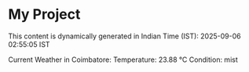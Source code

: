 # My Project

This content is dynamically generated in Indian Time (IST): 2025-09-06 02:55:05 IST


Current Weather in Coimbatore:
Temperature: 23.88 °C
Condition: mist
